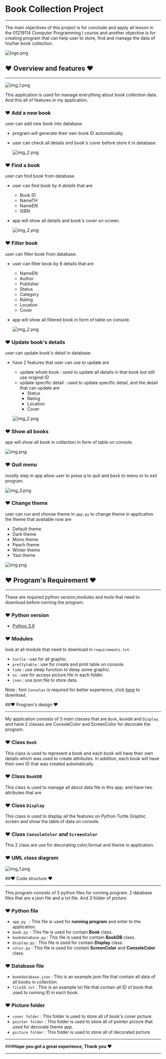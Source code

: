 # Book Collection Project

---
The main objectives of this project is for conclude and apply 
all lesson in the 01219114 Computer Programming I course and another 
objective is for creating program that can help user to store, find 
and manage the data of his/her book collection.

![logo.png](md/logo_app.png)



## ♥ Overview and features ♥

---
![img_1.png](md/menu_page.png)

This application is used for manage everything about book collection data. 
And this all of features in my application.

### ♥ Add a new book
user can add new book into database.
* program will generate their own book ID automatically.
* user can check all details and book's cover before store it in database.
     
    ![img_2.png](md/add_page.png)
     
### ♥ Find a book
user can find book from database.
* user can find book by _4 details_ that are 
  * Book ID
  * NameTH
  * NameEN
  * ISBN
* app will show all details and book's cover on screen.

    ![img_2.png](md/find_page.png)

### ♥ Filter book
user can filter book from database.
   * user can filter book by 8 details that are
      - NameEN
      - Author
      - Publisher
      - Status
      - Category
      - Rating
      - Location
      - Cover
   * app will show all filtered book in form of table on console.
  
        ![img_2.png](md/filter_page.png)

### ♥ Update book's details
user can update book's detail in database.
   * have 2 features that user can use to update are
      - update whole book : used to update all details in 
        that book but still use original ID
      - update specific detail : used to update specific detail, 
        and the detail that can update are
        - Status
        - Rating
        - Location
        - Cover

     ![img_2.png](md/update_page.png)

### ♥ Show all books
app will show all book in collection in form of table on console.
  
![img.png](md/console_table.png)
  
### ♥ Quit menu
mostly step in app allow user to press q to quit 
and back to menu or to exit program.

![img_3.png](md/quit.png)

### ♥ Change theme
user can run and choose theme in `app.py` to change 
theme in application. the theme that available now are
* Default theme
* Dark theme
* Mono theme
* Peach theme
* Winter theme
* Yaoi theme
    
![img.png](md/all_theme.png)


## ♥ Program's Requirement ♥
***
These are required python version,modules and tools 
that need to download before running the program.

### ♥ Python version
* [Python 3.9](https://www.python.org/downloads/)
### ♥ Modules
look at all module that need to download in `requirements.txt`.
* `turtle` : use for all graphic.
* `prettytable` : use for create and print table on console.
* `time` : use sleep function to delay some graphic.
* `os` : use for access picture file in each folder.
* `json` : use json file to store data.

Note : font `Consolas` is required for better experience, 
click [here](https://github.com/tsenart/sight/raw/master/fonts/Consolas.ttf) to download.

##♥ Program's design ♥
***
My application consists of 3 main classes that are 
`Book`, `BookDB` and `Display`. and have 2 classes are 
ConsoleColor and ScreenColor for decorate the program.

### ♥ Class `Book` 
This class is used to represent a book and each book will have
their own details which was used to create attributes.
In addition, each book will have their own ID that was created
automatically.
### ♥ Class `BookDB`
This class is used to manage all about data file in this app.
and have two attributes that are
### ♥ Class `Display`
This class is used to display all the features on Python Turtle
Graphic screen and show the table of data on console.
### ♥ Class `ConsoleColor` and `ScreenColor`
This 2 class are use for decorating color,format and theme in application.

### ♥ UML class diagram 
![img_1.png](book_collection_diagram.png)


##♥ Code structure ♥
***
This program consists of 5 python files for running program. 2 database
files that are a json file and a txt file. And 3 folder of picture.
### ♥ Python file
* `app.py ` : This file is used for **running program** and enter to the application.
* `book.py `: This file is used for contain **Book** class.
* `bookdatabase.py` : This file is used for contain **BookDB** class.
* `display.py` : This file is used for contain **Display** class.
* `color.py` : This file is used for contain **ScreenColor** and **ConsoleColor** class.
### ♥ Database file
* `bookdatabase.json` : This is an example json file that contain all data of all books
  in collection.
* `fileID.txt` : This is an example txt file that contain all ID of book that
  used to running ID in each book.
### ♥ Picture folder
* `cover folder` : This folder is used to store all of book's cover picture.
* `pointer folder` : This folder is used to store all of pointer picture that
  used for decorate theme app.
* `picture folder` : This folder is used to store all of decorated picture

---
 ###**Hope you got a great experience, Thank you ♥**

---   